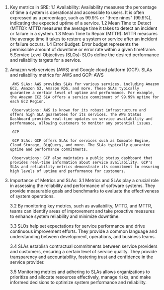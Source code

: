 1. Key metrics in SRE:
    1.1 Availability: Availability measures the percentage of time a system is operational and accessible to users. It is often expressed as a percentage, such as 99.9% or "three nines" (99.9%), indicating the expected uptime of a service.
    1.2 Mean Time to Detect (MTTD): MTTD measures the average time it takes to detect an incident or failure in a system.
    1.3 Mean Time to Repair (MTTR): MTTR measures the average time it takes to restore a system or service after an incident or failure occurs.
    1.4 Error Budget: Error budget represents the permissible amount of downtime or error rate within a given timeframe.
    5.Service Level Objectives (SLOs): SLOs define the desired performance and reliability targets for a service.
2. Amazon web services (AWS) and Google cloud platform (GCP).
    SLAs and reliability metrics for AWS and GCP:
        AWS

        AWS SLAs: AWS provides SLAs for various services, including Amazon EC2, Amazon S3, Amazon RDS, and more. These SLAs typically guarantee a certain level of uptime and performance. For example, the Amazon EC2 SLA offers a service commitment of 99.99% uptime for each EC2 Region.
        
        Observations: AWS is known for its robust infrastructure and offers high SLA guarantees for its services. The AWS Status Dashboard provides real-time updates on service availability and performance, allowing customers to monitor any potential issues.

        GCP

        GCP SLAs: GCP offers SLAs for services such as Compute Engine, Cloud Storage, BigQuery, and more. The SLAs typically guarantee uptime and performance commitments.

        Observations: GCP also maintains a public status dashboard that provides real-time information about service availability. GCP's SLAs and reliability metrics demonstrate its commitment to ensuring high levels of uptime and performance for customers.
3. Importance of Metrics and SLAs:
    3.1 Metrics and SLAs play a crucial role in assessing the reliability and performance of software systems. They provide measurable goals and benchmarks to evaluate the effectiveness of system operations.

    3.2 By monitoring key metrics, such as availability, MTTD, and MTTR, teams can identify areas of improvement and take proactive measures to enhance system reliability and minimize downtime.
    
    3.3 SLOs help set expectations for service performance and drive continuous improvement efforts. They provide a common language and understanding between development, operations, and business teams.
    
    3.4 SLAs establish contractual commitments between service providers and customers, ensuring a certain level of service quality. They provide transparency and accountability, fostering trust and confidence in the service provider.
    
    3.5 Monitoring metrics and adhering to SLAs allows organizations to prioritize and allocate resources effectively, manage risks, and make informed decisions to optimize system performance and reliability.